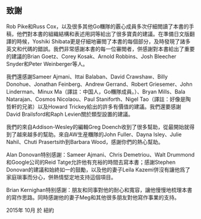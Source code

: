 ## 致謝

Rob Pike和Russ Cox，以及很多其他Go糰隊的覈心成員多次仔細閲讀了本書的手稿，他們對本書的組織結構和表述用詞等給出了很多寶貴的建議。在準備日文版翻譯的時候，Yoshiki Shibata更是仔細地審閲了本書的每個部分，及時發現了諸多英文和代碼的錯誤。我們非常感謝本書的每一位審閲者，併感謝對本書給出了重要的建議的Brian Goetz、Corey Kosak、Arnold Robbins、Josh Bleecher Snyder和Peter Weinberger等人。

我們還感謝Sameer Ajmani、Ittai Balaban、David Crawshaw、Billy Donohue、Jonathan Feinberg、Andrew Gerrand、Robert Griesemer、John Linderman、Minux Ma（譯註：中国人，Go糰隊成員。）、Bryan Mills、Bala Natarajan、Cosmos Nicolaou、Paul Staniforth、Nigel Tao（譯註：好像是陶哲軒的兄弟）以及Howard Trickey給出的許多有價值的建議。我們還要感謝David Brailsford和Raph Levien關於類型設置的建議。

我們的來自Addison-Wesley的編輯Greg Doench收到了很多幫助，從最開始就得到了越來越多的幫助。來自AW生産糰隊的John Fuller、Dayna Isley、Julie Nahil、Chuti Prasertsith到Barbara Wood，感謝你們的熱心幫助。

Alan Donovan特别感謝：Sameer Ajmani、Chris Demetriou、Walt Drummond和Google公司的Reid Tatge允許他有充裕的時間去寫本書；感謝Stephen Donovan的建議和始終如一的鼓勵，以及他的妻子Leila Kazemi併沒有讓他爲了家庭瑣事而分心，併熱情堅定地支持這個項目。

Brian Kernighan特别感謝：朋友和同事對他的耐心和寬容，讓他慢慢地梳理本書的寫作思路。同時感謝他的妻子Meg和其他很多朋友對他寫作事業的支持。

2015年 10月 於 紐約



